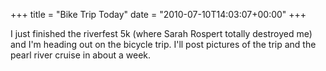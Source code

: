 +++
title = "Bike Trip Today"
date = "2010-07-10T14:03:07+00:00"
+++

I just finished the riverfest 5k (where Sarah Rospert totally destroyed me) and I'm heading out on the bicycle trip.  I'll post pictures of the trip and the pearl river cruise in about a week.
			